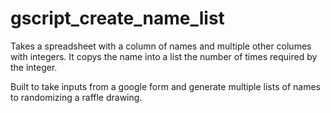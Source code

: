 # gscript_create_name_list

Takes a spreadsheet with a column of names and multiple other columes with integers. It copys the name into a list the number of times required by the integer. 

Built to take inputs from a google form and generate multiple lists of names to randomizing a raffle drawing.

